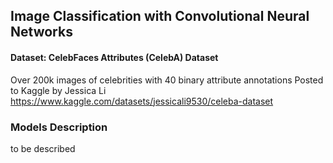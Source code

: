 ## Image Classification with Convolutional Neural Networks
#### Dataset: CelebFaces Attributes (CelebA) Dataset
Over 200k images of celebrities with 40 binary attribute annotations
Posted to Kaggle by Jessica Li
https://www.kaggle.com/datasets/jessicali9530/celeba-dataset



### Models Description 
to be described
